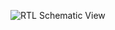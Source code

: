 ![RTL Schematic View](https://github.com/user-attachments/assets/639bcf26-3766-45e3-83a2-ecad71cd5a33)

